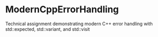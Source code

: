# ModernCppErrorHandling
Technical assignment demonstrating modern C++ error handling with std::expected, std::variant, and std::visit
